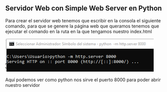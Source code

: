 ## Servidor Web con Simple Web Server en Python

Para crear el servidor web tenemos que escribir en la consola el siguiente comando, para que se genere la página web que queramos tenemos que ejecutar el comando en la ruta en la que tengamos nuestro index.html

![Consola Python](img1.png)

Aquí podemos ver como python nos sirve el puerto 8000 para poder abrir nuestro servidor
